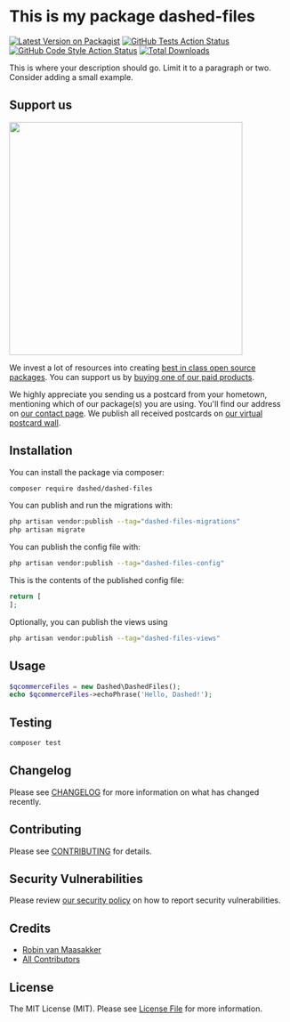 # This is my package dashed-files

[![Latest Version on Packagist](https://img.shields.io/packagist/v/Dashed-DEV/dashed-files.svg?style=flat-square)](https://packagist.org/packages/Dashed-DEV/dashed-files)
[![GitHub Tests Action Status](https://img.shields.io/github/workflow/status/Dashed-DEV/dashed-files/run-tests?label=tests)](https://github.com/Dashed-DEV/dashed-files/actions?query=workflow%3Arun-tests+branch%3Amain)
[![GitHub Code Style Action Status](https://img.shields.io/github/workflow/status/Dashed-DEV/dashed-files/Check%20&%20fix%20styling?label=code%20style)](https://github.com/Dashed-DEV/dashed-files/actions?query=workflow%3A"Check+%26+fix+styling"+branch%3Amain)
[![Total Downloads](https://img.shields.io/packagist/dt/Dashed-DEV/dashed-files.svg?style=flat-square)](https://packagist.org/packages/Dashed-DEV/dashed-files)

This is where your description should go. Limit it to a paragraph or two. Consider adding a small example.

## Support us

[<img src="https://github-ads.s3.eu-central-1.amazonaws.com/dashed-files.jpg?t=1" width="419px" />](https://spatie.be/github-ad-click/dashed-files)

We invest a lot of resources into creating [best in class open source packages](https://spatie.be/open-source). You can support us by [buying one of our paid products](https://spatie.be/open-source/support-us).

We highly appreciate you sending us a postcard from your hometown, mentioning which of our package(s) you are using. You'll find our address on [our contact page](https://spatie.be/about-us). We publish all received postcards on [our virtual postcard wall](https://spatie.be/open-source/postcards).

## Installation

You can install the package via composer:

```bash
composer require dashed/dashed-files
```

You can publish and run the migrations with:

```bash
php artisan vendor:publish --tag="dashed-files-migrations"
php artisan migrate
```

You can publish the config file with:

```bash
php artisan vendor:publish --tag="dashed-files-config"
```

This is the contents of the published config file:

```php
return [
];
```

Optionally, you can publish the views using

```bash
php artisan vendor:publish --tag="dashed-files-views"
```

## Usage

```php
$qcommerceFiles = new Dashed\DashedFiles();
echo $qcommerceFiles->echoPhrase('Hello, Dashed!');
```

## Testing

```bash
composer test
```

## Changelog

Please see [CHANGELOG](CHANGELOG.md) for more information on what has changed recently.

## Contributing

Please see [CONTRIBUTING](.github/CONTRIBUTING.md) for details.

## Security Vulnerabilities

Please review [our security policy](../../security/policy) on how to report security vulnerabilities.

## Credits

- [Robin van Maasakker](https://github.com/Dashed)
- [All Contributors](../../contributors)

## License

The MIT License (MIT). Please see [License File](LICENSE.md) for more information.
